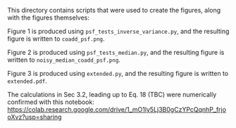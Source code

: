 This directory contains scripts that were used to create the figures, along with the figures themselves:

Figure 1 is produced using `psf_tests_inverse_variance.py`, and the resulting figure is written to `coadd_psf.png`.

Figure 2 is produced using `psf_tests_median.py`, and the resulting figure is written to `noisy_median_coadd_psf.png`.

Figure 3 is produced using `extended.py`, and the resulting figure is written to `extended.pdf`.


The calculations in Sec 3.2, leading up to Eq. 18 (TBC) were numerically confirmed with this notebook:
https://colab.research.google.com/drive/1_mO1ly5Lj3B0gCzYPcQqnhP_frjooXvz?usp=sharing

